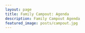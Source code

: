 ```yaml
---
layout: page
title: Family Campout: Agenda
description: Family Campout Agenda
featured_image: posts/campout.jpg
---
```

